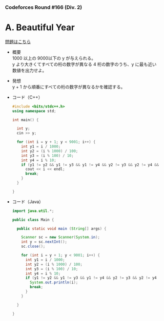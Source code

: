 ### Codeforces Round #166 (Div. 2)

# A. Beautiful Year

  [問題はこちら](https://codeforces.com/problemset/problem/271/A)
  
- 概要<br>
  1000 以上の 9000以下の y が与えられる。<br>
  y より大きくてすべての桁の数字が異なる 4 桁の数字のうち、y に最も近い数値を出力せよ。
  
- 発想<br>
  y + 1 から順番にすべての桁の数字が異なるかを確認する。
  
  
- コード（C++）

  ```cpp
  #include <bits/stdc++.h>
  using namespace std;

  int main() {

    int y;
    cin >> y;

    for (int i = y + 1; y < 9001; i++) {
      int y1 = i / 1000;
      int y2 = (i % 1000) / 100;
      int y3 = (i % 100) / 10;
      int y4 = i % 10;
      if (y1 != y2 && y1 != y3 && y1 != y4 && y2 != y3 && y2 != y4 && y3 != y4) {
        cout << i << endl;
        break;
      }
    }

  }
  ```
  
- コード（Java）

  ```java
  import java.util.*;

  public class Main {

    public static void main (String[] args) {

      Scanner sc = new Scanner(System.in);
      int y = sc.nextInt();
      sc.close();

      for (int i = y + 1; y < 9001; i++) {
        int y1 = i / 1000;
        int y2 = (i % 1000) / 100;
        int y3 = (i % 100) / 10;
        int y4 = i % 10;
        if (y1 != y2 && y1 != y3 && y1 != y4 && y2 != y3 && y2 != y4 && y3 != y4) {
          System.out.println(i);
          break;
        }
      }

    }

  }
  ```
    